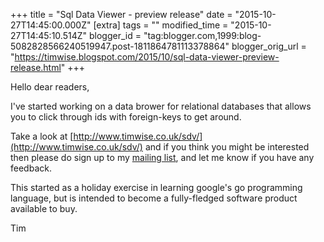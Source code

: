 +++
title = "Sql Data Viewer - preview release"
date = "2015-10-27T14:45:00.000Z"
[extra]
tags = ""
modified_time = "2015-10-27T14:45:10.514Z"
blogger_id = "tag:blogger.com,1999:blog-5082828566240519947.post-1811864781113378864"
blogger_orig_url = "https://timwise.blogspot.com/2015/10/sql-data-viewer-preview-release.html"
+++

Hello dear readers,  

I've started working on a data brower for relational databases that allows you to click through ids with foreign-keys to get around.  

Take a look at [http://www.timwise.co.uk/sdv/](http://www.timwise.co.uk/sdv/) and if you think you might be interested then please do sign up to my [mailing list](http://eepurl.com/bDGPjf), and let me know if you have any feedback.  

This started as a holiday exercise in learning google's go programming language, but is intended to become a fully-fledged software product available to buy.  

Tim
